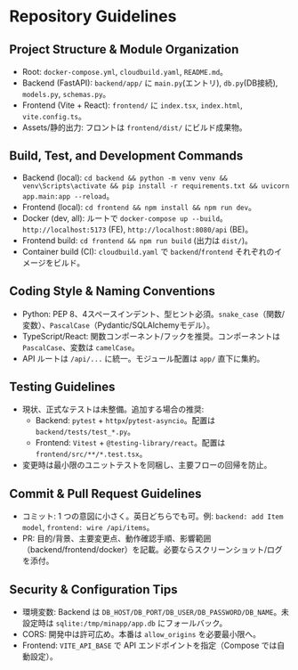 # Repository Guidelines

## Project Structure & Module Organization
- Root: `docker-compose.yml`, `cloudbuild.yaml`, `README.md`。
- Backend (FastAPI): `backend/app/` に `main.py`(エントリ), `db.py`(DB接続), `models.py`, `schemas.py`。
- Frontend (Vite + React): `frontend/` に `index.tsx`, `index.html`, `vite.config.ts`。
- Assets/静的出力: フロントは `frontend/dist/` にビルド成果物。

## Build, Test, and Development Commands
- Backend (local): `cd backend && python -m venv venv && venv\Scripts\activate && pip install -r requirements.txt && uvicorn app.main:app --reload`。
- Frontend (local): `cd frontend && npm install && npm run dev`。
- Docker (dev, all): ルートで `docker-compose up --build`。`http://localhost:5173` (FE), `http://localhost:8080/api` (BE)。
- Frontend build: `cd frontend && npm run build` (出力は `dist/`)。
- Container build (CI): `cloudbuild.yaml` で `backend`/`frontend` それぞれのイメージをビルド。

## Coding Style & Naming Conventions
- Python: PEP 8、4スペースインデント、型ヒント必須。`snake_case`（関数/変数）、`PascalCase`（Pydantic/SQLAlchemyモデル）。
- TypeScript/React: 関数コンポーネント/フックを推奨。コンポーネントは `PascalCase`、変数は `camelCase`。
- API ルートは `/api/...` に統一。モジュール配置は `app/` 直下に集約。

## Testing Guidelines
- 現状、正式なテストは未整備。追加する場合の推奨:
  - Backend: `pytest` + `httpx`/`pytest-asyncio`。配置は `backend/tests/test_*.py`。
  - Frontend: `Vitest` + `@testing-library/react`。配置は `frontend/src/**/*.test.tsx`。
- 変更時は最小限のユニットテストを同梱し、主要フローの回帰を防止。

## Commit & Pull Request Guidelines
- コミット: 1 つの意図に小さく。英日どちらでも可。例: `backend: add Item model`, `frontend: wire /api/items`。
- PR: 目的/背景、主要変更点、動作確認手順、影響範囲（backend/frontend/docker）を記載。必要ならスクリーンショット/ログを添付。

## Security & Configuration Tips
- 環境変数: Backend は `DB_HOST/DB_PORT/DB_USER/DB_PASSWORD/DB_NAME`。未設定時は `sqlite:/tmp/minapp/app.db` にフォールバック。
- CORS: 開発中は許可広め。本番は `allow_origins` を必要最小限へ。
- Frontend: `VITE_API_BASE` で API エンドポイントを指定（Compose では自動設定）。

